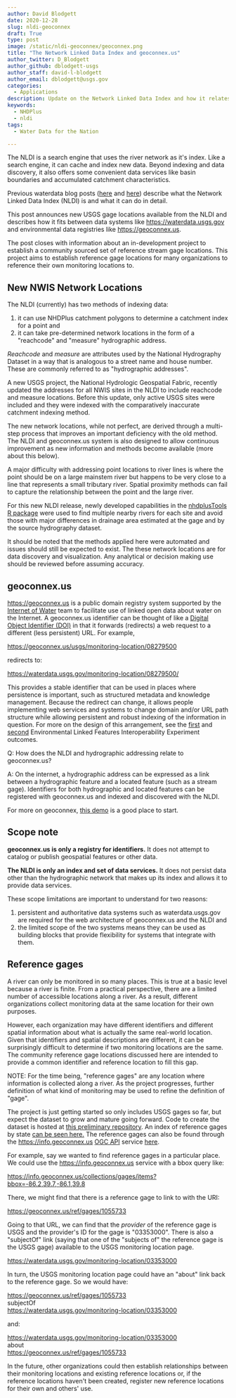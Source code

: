 ```yaml
---
author: David Blodgett
date: 2020-12-28
slug: nldi-geoconnex
draft: True
type: post
image: /static/nldi-geoconnex/geoconnex.png
title: "The Network Linked Data Index and geoconnex.us"
author_twitter: D_Blodgett
author_github: dblodgett-usgs
author_staff: david-l-blodgett
author_email: dblodgett@usgs.gov
categories:
  - Applications
description: Update on the Network Linked Data Index and how it relates to geoconnex.us
keywords:
  - NHDPlus
  - nldi
tags:
  - Water Data for the Nation

---
```


The NLDI is a search engine that uses the river network as it's index. Like a search engine, it can cache and index new data. Beyond indexing and data discovery, it also offers some convenient data services like basin boundaries and accumulated catchment characteristics.

Previous waterdata blog posts ([here](https://waterdata.usgs.gov/blog/nldi-intro/) and [here](https://waterdata.usgs.gov/blog/nldi_update/)) describe what the Network Linked Data Index (NLDI) is and what it can do in detail.

This post announces new USGS gage locations available from the NLDI and describes how it fits between data systems like https://waterdata.usgs.gov and environmental data registries like https://geoconnex.us.

The post closes with information about an in-development project to establish a community sourced set of reference stream gage locations. This project aims to establish reference gage locations for many organizations to reference their own monitoring locations to.

New NWIS Network Locations
--------------------------

The NLDI (currently) has two methods of indexing data:

1) it can use NHDPlus catchment polygons to determine a catchment index for a point and
2) it can take pre-determined network locations in the form of a "reachcode" and "measure" hydrographic address.

*Reachcode* and *measure* are attributes used by the National Hydrography Dataset in a way that is analogous to a street name and house number. These are commonly referred to as "hydrographic addresses".

A new USGS project, the National Hydrologic Geospatial Fabric, recently updated the addresses for all NWIS sites in the NLDI to include reachcode and measure locations. Before this update, only active USGS sites were included and they were indexed with the comparatively inaccurate catchment indexing method.

The new network locations, while not perfect, are derived through a multi-step process that improves an important deficiency with the old method. The NLDI and geoconnex.us system is also designed to allow continuous improvement as new information and methods become available (more about this below).

A major difficulty with addressing point locations to river lines is where the point should be on a large mainstem river but happens to be very close to a line that represents a small tributary river. Spatial proximity methods can fail to capture the relationship between the point and the large river.

For this new NLDI release, newly developed capabilities in the [nhdplusTools R package](https://code.usgs.gov/water/nhdplusTools) were used to find multiple nearby rivers for each site and avoid those with major differences in drainage area estimated at the gage and by the source hydrography dataset.

It should be noted that the methods applied here were automated and issues should still be expected to exist. The these network locations are for data discovery and visualization. Any analytical or decision making use should be reviewed before assuming accuracy.

geoconnex.us
----------------------------

https://geoconnex.us is a public domain registry system supported by the [Internet of Water](https://internetofwater.org/) team to facilitate use of linked open data about water on the Internet. A geoconnex.us identifier can be thought of like a [Digital Object Identifier (DOI)](https://www.doi.org/) in that it forwards (redirects) a web request to a different (less persistent) URL. For example,

https://geoconnex.us/usgs/monitoring-location/08279500

redirects to:

https://waterdata.usgs.gov/monitoring-location/08279500/

This provides a stable identifier that can be used in places where persistence is important, such as structured metadata and knowledge management. Because the redirect can change, it allows people implementing web services and systems to change domain and/or URL path structure while allowing persistent and robust indexing of the information in question. For more on the design of this arrangement, see the [first](https://docs.opengeospatial.org/per/18-097.html) and [second](https://docs.ogc.org/per/20-067.html) Environmental Linked Features Interoperability Experiment outcomes.

Q: How does the NLDI and hydrographic addressing relate to geoconnex.us?

A: On the internet, a hydrographic address can be expressed as a link between a hydrographic feature and a located feature (such as a stream gage). Identifiers for both hydrographic and located features can be registered with geoconnex.us and indexed and discovered with the NLDI.

For more on geoconnex, [this demo](https://geoconnex.us/demo) is a good place to start.

Scope note
-------------------------------

**geoconnex.us is only a registry for identifiers.** It does not attempt to catalog or publish geospatial features or other data.  

**The NLDI is only an index and set of data services.** It does not persist data other than the hydrographic network that makes up its index and allows it to provide data services.  

These scope limitations are important to understand for two reasons:

1) persistent and authoritative data systems such as waterdata.usgs.gov are required for the web architecture of geoconnex.us and the NLDI and
2) the limited scope of the two systems means they can be used as building blocks that provide flexibility for systems that integrate with them.

Reference gages
---------------------------------

A river can only be monitored in so many places. This is true at a basic level because a river is finite. From a practical perspective, there are a limited number of accessible locations along a river. As a result, different organizations collect monitoring data at the same location for their own purposes.

However, each organization may have different identifiers and different spatial information about what is actually the same real-world location. Given that identifiers and spatial descriptions are different, it can be surprisingly difficult to determine if two monitoring locations are the same. The community reference gage locations discussed here are intended to provide a common identifier and reference location to fill this gap.

NOTE: For the time being, "reference gages" are any location where information is collected along a river. As the project progresses, further definition of what kind of monitoring may be used to refine the definition of "gage".

The project is just getting started so only includes USGS gages so far, but expect the dataset to grow and mature going forward. Code to create the dataset is hosted at [this preliminary repository](https://github.com/dblodgett-usgs/ref_gages). An index of reference gages by state [can be seen here.](https://dblodgett-usgs.github.io/ref_gages/) The reference gages can also be found through the https://info.geoconnex.us [OGC API](https://ogcapi.ogc.org/) service [here](https://info.geoconnex.us/collections/gages).

For example, say we wanted to find reference gages in a particular place. We could use the https://info.geoconnex.us service with a bbox query like:

https://info.geoconnex.us/collections/gages/items?bbox=-86.2,39.7,-86.1,39.8

There, we might find that there is a reference gage to link to with the URI:

https://geoconnex.us/ref/gages/1055733

Going to that URL, we can find that the *provider* of the reference gage is USGS and the provider's ID for the gage is "03353000". There is also a "subjectOf" link (saying that one of the "subjects of" the reference gage is the USGS gage) available to the USGS monitoring location page.

https://waterdata.usgs.gov/monitoring-location/03353000

In turn, the USGS monitoring location page could have an "about" link back to the reference gage. So we would have:

https://geoconnex.us/ref/gages/1055733  
  subjectOf  
  https://waterdata.usgs.gov/monitoring-location/03353000  

and:  

https://waterdata.usgs.gov/monitoring-location/03353000  
  about  
  https://geoconnex.us/ref/gages/1055733  

In the future, other organizations could then establish relationships between their monitoring locations and existing reference locations or, if the reference locations haven't been created, register new reference locations for their own and others' use.

